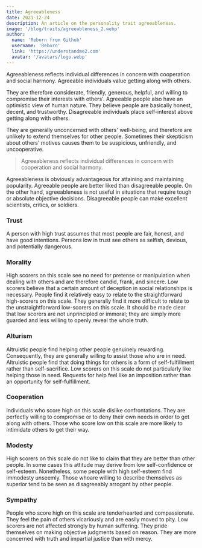 ```yaml
---
title: Agreeableness
date: 2021-12-24
description: An article on the personality trait agreeableness.
image: '/blog/traits/agreeableness_2.webp'
author:
  name: 'Reborn from Github'
  username: 'Reborn'
  link: 'https://understandme2.com'
  avatar: '/avatars/logo.webp'
---
```


Agreeableness reflects individual differences in concern with cooperation and social harmony. Agreeable individuals value getting along with others.

They are therefore considerate, friendly, generous, helpful, and willing to compromise their interests with others'.
Agreeable people also have an optimistic view of human nature.
They believe people are basically honest, decent, and trustworthy.
Disagreeable individuals place self-interest above getting along with others.

They are generally unconcerned with others' well-being, and therefore are unlikely to extend themselves for other people.
Sometimes their skepticism about others' motives causes them to be suspicious, unfriendly, and uncooperative.

> Agreeableness reflects individual differences in concern with cooperation and social harmony.

Agreeableness is obviously advantageous for attaining and maintaining popularity. Agreeable people are better liked than disagreeable people.
On the other hand, agreeableness is not useful in situations that require tough or absolute objective decisions.
Disagreeable people can make excellent scientists, critics, or soldiers.

### Trust

A person with high trust assumes that most people are fair, honest, and have good intentions. Persons low in trust see others as selfish, devious, and potentially dangerous.

### Morality

High scorers on this scale see no need for pretense or manipulation when dealing with others and are therefore candid, frank, and sincere.
Low scorers believe that a certain amount of deception in social relationships is necessary. People find it relatively easy to relate to the straightforward high-scorers on this scale.
They generally find it more difficult to relate to the unstraightforward low-scorers on this scale.
It should be made clear that low scorers are not unprincipled or immoral; they are simply more guarded and less willing to openly reveal the whole truth.

### Alturism

Altruistic people find helping other people genuinely rewarding. Consequently, they are generally willing to assist those who are in need.
Altruistic people find that doing things for others is a form of self-fulfillment rather than self-sacrifice.
Low scorers on this scale do not particularly like helping those in need. Requests for help feel like an imposition rather than an opportunity for self-fulfillment.

### Cooperation

Individuals who score high on this scale dislike confrontations.
They are perfectly willing to compromise or to deny their own needs in order to get along with others.
Those who score low on this scale are more likely to intimidate others to get their way.

### Modesty

High scorers on this scale do not like to claim that they are better than other people.
In some cases this attitude may derive from low self-confidence or self-esteem. Nonetheless, some people with high self-esteem find immodesty unseemly.
Those whoare willing to describe themselves as superior tend to be seen as disagreeably arrogant by other people.

### Sympathy

People who score high on this scale are tenderhearted and compassionate.
They feel the pain of others vicariously and are easily moved to pity.
Low scorers are not affected strongly by human suffering. They pride themselves on making objective judgments based on reason.
They are more concerned with truth and impartial justice than with mercy.
